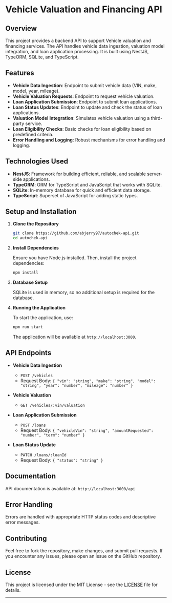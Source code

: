 

# Vehicle Valuation and Financing API

## Overview

This project provides a backend API to support Vehicle valuation and financing services. The API handles vehicle data ingestion, valuation model integration, and loan application processing. It is built using NestJS, TypeORM, SQLite, and TypeScript.

## Features

- **Vehicle Data Ingestion**: Endpoint to submit vehicle data (VIN, make, model, year, mileage).
- **Vehicle Valuation Requests**: Endpoint to request vehicle valuation.
- **Loan Application Submission**: Endpoint to submit loan applications.
- **Loan Status Updates**: Endpoint to update and check the status of loan applications.
- **Valuation Model Integration**: Simulates vehicle valuation using a third-party service.
- **Loan Eligibility Checks**: Basic checks for loan eligibility based on predefined criteria.
- **Error Handling and Logging**: Robust mechanisms for error handling and logging.

## Technologies Used

- **NestJS**: Framework for building efficient, reliable, and scalable server-side applications.
- **TypeORM**: ORM for TypeScript and JavaScript that works with SQLite.
- **SQLite**: In-memory database for quick and efficient data storage.
- **TypeScript**: Superset of JavaScript for adding static types.

## Setup and Installation

1. **Clone the Repository**

   ```bash
   git clone https://github.com/abjerry97/autochek-api.git
   cd autochek-api
   ```

2. **Install Dependencies**

   Ensure you have Node.js installed. Then, install the project dependencies:

   ```bash
   npm install
   ```

3. **Database Setup**

   SQLite is used in memory, so no additional setup is required for the database. 

4. **Running the Application**

   To start the application, use:

   ```bash
   npm run start
   ```

   The application will be available at `http://localhost:3000`.


## API Endpoints

- **Vehicle Data Ingestion**

   - `POST /vehicles`
   - Request Body: `{ "vin": "string", "make": "string", "model": "string", "year": "number", "mileage": "number" }`

- **Vehicle Valuation**

   - `GET /vehicles/:vin/valuation`

- **Loan Application Submission**

   - `POST /loans`
   - Request Body: `{ "vehicleVin": "string", "amountRequested": "number", "term": "number" }`

- **Loan Status Update**

   - `PATCH /loans/:loanId`
   - Request Body: `{ "status": "string" }`

## Documentation

API documentation is available at: `http://localhost:3000/api`

## Error Handling

Errors are handled with appropriate HTTP status codes and descriptive error messages.

## Contributing

Feel free to fork the repository, make changes, and submit pull requests. If you encounter any issues, please open an issue on the GitHub repository.

## License

This project is licensed under the MIT License - see the [LICENSE](LICENSE) file for details.

---
 